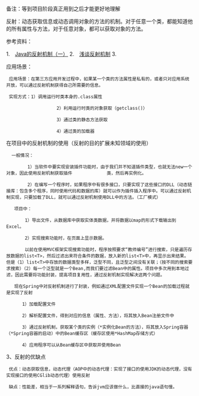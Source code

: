 备注：等到项目阶段真正用到之后才能更好地理解

反射：动态获取信息或动态调用对象的方法的机制。对于任意一个类，都能知道他的所有属性与方法，对于任意对象，都可以获取对象的方法。

参考资料：

1.　[Java的反射机制（一）](https://zhuanlan.zhihu.com/p/55408257)
2.　[浅谈反射机制](https://zhuanlan.zhihu.com/p/66853751)
3.　

应用场景：

     应用场景：在第三方应用开发过程中，如果某一个类的方法属性是私有的，或者只对应用系统开放，可以通过反射机制获得自己所需要的信息。
    
     实现方式：1）调用运行时类本身的.class属性
    
                       2）利用运行时类的对象获取（getclass()）
    
                       3）通过类的静态方法获取
    
                       4）通过类的加载器
在项目中的反射机制的使用（反射的目的扩展未知领域的使用）

      一般情况：
    
            1）当软件中要实现安装插件功能时，由于我们并不知道插件类型，也就无法new一个对象，因此使用反射机制获取插件             类，然后再实例化。
    
            2）在编写一个程序时，如果程序中有很多接口，只要实现了这些接口的DLL（动态链接库：包含多个程序，同时使用代码和数据的库）就可以作为插件插入程序中。可以通过反射机制实现，只要加载了DLL，就可以通过反射机制使用DLL中的方法。（工厂模式）
    
       项目中：
    
           1）导出文件，从数据库中获取实体类数据，并将数据以map的形式下载输出到Excel。
    
           2）实现搜索功能时，在页面上显示数据。
    
           以前在使用MVC框架实现搜索功能时，程序按照要求“教师编号”进行搜索，只是遍历存放数据的list<T>，然后过滤出来符合条件的数据，放入新的list<T>中，再显示出来结果。但是（1）list<T>中存放的数据类型多样，泛型不同，且泛型之间没有关联；（按不同的搜索要求搜索）（2）每一个泛型就是一个Bean,而我们要过滤Bean中的属性。项目中多次用到本地过滤，因此需要将功能封装，提高项目复用性，通过反射机制实现解决这两个问题。
    
       现在Spring中对反射机制进行了封装，例如通过XML配置文件实现一个Bean的加载过程就是实现了反射
    
          1）加载配置文件
    
          2）解析配置文件，得到对应的信息（属性、方法），将其放入Bean注册文件中
    
          3）通过反射机制，获取某个类的实例（*实例化Bean的方法），将其放入Spring容器（*Spring容器的启动）中的Bean缓存区（缓存区使用*HashMap存储方式）
    
          4）应用程序可以从Bean缓存区中获取并使用Bean

3、反射的优缺点

     优点：动态获取信息，动态代理（AOP中的动态代理：实现了接口的使用JDK的动态代理，没有实现接口的使用CGlib动态代理）使用反射
    
     缺点：性能差，相当于一系列解释语句，告诉jvm应该做什么，比直接的java语句慢。